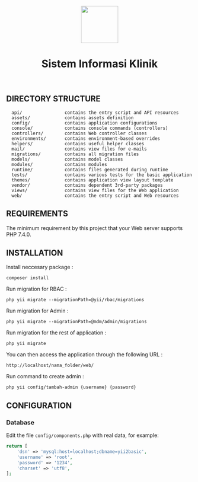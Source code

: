 <p align="center">
    <a href="https://github.com/yiisoft" target="_blank">
        <img src="https://avatars0.githubusercontent.com/u/993323" height="100px">
    </a>
    <h1 align="center">Sistem Informasi Klinik</h1>
    <br>
</p>



DIRECTORY STRUCTURE
-------------------

      api/                contains the entry script and API resources
      assets/             contains assets definition
      config/             contains application configurations
      console/            contains console commands (controllers)
      controllers/        contains Web controller classes
      environments/       contains environment-based overrides
      helpers/            contains useful helper classes
      mail/               contains view files for e-mails
      migrations/         contains all migration files
      models/             contains model classes
      modules/            contains modules
      runtime/            contains files generated during runtime
      tests/              contains various tests for the basic application
      themes/             contains application view layout template
      vendor/             contains dependent 3rd-party packages
      views/              contains view files for the Web application
      web/                contains the entry script and Web resources



REQUIREMENTS
------------

The minimum requirement by this project that your Web server supports PHP 7.4.0.


INSTALLATION
------------

Install neccesary package :
~~~
composer install
~~~


Run migration for RBAC :
~~~
php yii migrate --migrationPath=@yii/rbac/migrations
~~~

Run migration for Admin :
~~~
php yii migrate --migrationPath=@mdm/admin/migrations
~~~

Run migration for the rest of application :
~~~
php yii migrate
~~~

You can then access the application through the following URL :
~~~
http://localhost/nama_folder/web/
~~~

Run command to create admin :
~~~
php yii config/tambah-admin {username} {password}
~~~

CONFIGURATION
-------------

### Database

Edit the file `config/components.php` with real data, for example:

```php
return [
    'dsn' => 'mysql:host=localhost;dbname=yii2basic',
    'username' => 'root',
    'password' => '1234',
    'charset' => 'utf8',
];
```
